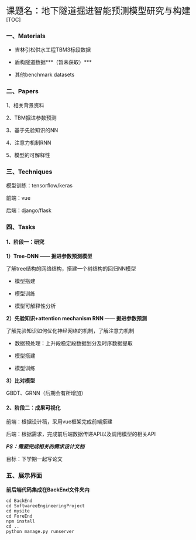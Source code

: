 <center><font size=5>课题名：地下隧道掘进智能预测模型研究与构建</font></center>
[TOC]

### 一、Materials

* 吉林引松供水工程TBM3标段数据

* 盾构隧道数据***（暂未获取）***

* 其他benchmark datasets

 

### 二、Papers

1、相关背景资料

2、TBM掘进参数预测

3、基于先验知识的NN

4、注意力机制RNN

5、模型的可解释性



### 三、Techniques

模型训练：tensorflow/keras

前端：vue

后端：django/flask

 

### 四、Tasks

#### 1、阶段一：研究

**1）Tree-DNN —— 掘进参数预测模型**

了解tree结构的网络结构，搭建一个树结构的回归NN模型

* 模型搭建

* 模型训练

* 模型可解释性分析

**2）先验知识+attention mechanism RNN —— 掘进参数预测** 

了解先验知识如何优化神经网络的机制，了解注意力机制

- 数据预处理：上升段稳定段数据划分及时序数据提取

- 模型搭建

- 模型训练

**3）比对模型**

GBDT、GRNN（后期会有所增加）

#### 2、阶段二：成果可视化

前端：根据设计稿，采用vue框架完成前端搭建

后端：根据需求，完成前后端数据传递API以及调用模型的相关API

***PS：需要完成相关的需求设计文档***



目标：下学期一起写论文



### 五、展示界面

**前后端代码集成在BackEnd文件夹内**

```shell
cd BackEnd
cd SoftwareeEngineeringProject
cd mysite
cd ForeEnd
npm install
cd ..
python manage.py runserver
```

